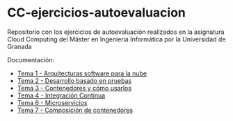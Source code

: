 # CC-ejercicios-autoevaluacion
Repositorio con los ejercicios de autoevaluación realizados en la asignatura Cloud Computing del Máster en Ingeniería Informática por la Universidad de Granada

Documentación:

* [Tema 1 - Arquitecturas software para la nube](https://github.com/januszewskimar/CC-ejercicios-autoevaluacion/blob/main/docs/tema-1.md)
* [Tema 2 - Desarrollo basado en pruebas](https://github.com/januszewskimar/CC-ejercicios-autoevaluacion/blob/main/docs/tema-2.md)
* [Tema 3 - Contenedores y cómo usarlos](https://github.com/januszewskimar/CC-ejercicios-autoevaluacion/blob/main/docs/tema-3.md)
* [Tema 4 - Integración Continua](https://github.com/januszewskimar/CC-ejercicios-autoevaluacion/blob/main/docs/tema-4.md)
* [Tema 6 - Microservicios](https://github.com/januszewskimar/CC-ejercicios-autoevaluacion/blob/main/docs/tema-6.md)
* [Tema 7 - Composición de contenedores](https://github.com/januszewskimar/CC-ejercicios-autoevaluacion/blob/main/docs/tema-7.md)
